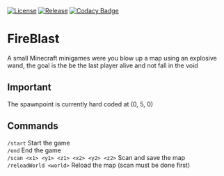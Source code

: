 [![License](https://img.shields.io/github/license/Blackoutburst/FireBlast.svg)](LICENSE)
[![Release](https://img.shields.io/github/release/Blackoutburst/FireBlast.svg)](https://github.com/Blackoutburst/FireBlast/releases)
[![Codacy Badge](https://app.codacy.com/project/badge/Grade/377955dafdca4f6a9f4dcb9825160eaa)](https://www.codacy.com/gh/Blackoutburst/FireBlast/dashboard?utm_source=github.com&amp;utm_medium=referral&amp;utm_content=Blackoutburst/FireBlast&amp;utm_campaign=Badge_Grade)

# FireBlast
A small Minecraft minigames were you blow up a map using an explosive wand, the goal is the be the last player alive and not fall in the void

## Important
The spawnpoint is currently hard coded at (0, 5, 0)

## Commands
`/start` Start the game\
`/end` End the game\
`/scan <x1> <y1> <z1> <x2> <y2> <z2>` Scan and save the map\
`/reloadWorld <world>` Reload the map (scan must be done first)
